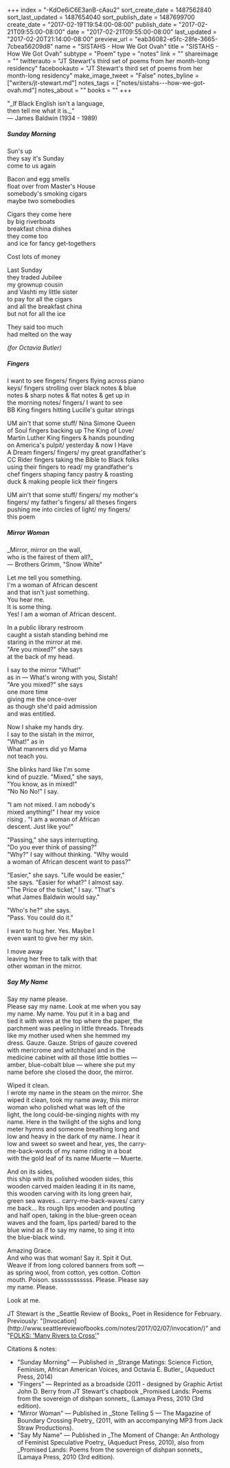 +++
index = "-KdOe6iC6E3anB-cAau2"
sort_create_date = 1487562840
sort_last_updated = 1487654040
sort_publish_date = 1487699700
create_date = "2017-02-19T19:54:00-08:00"
publish_date = "2017-02-21T09:55:00-08:00"
date = "2017-02-21T09:55:00-08:00"
last_updated = "2017-02-20T21:14:00-08:00"
preview_url = "eab36082-e5fc-28fe-3665-7cbea56209d8"
name = "SISTAHS - How We Got Ovah"
title = "SISTAHS - How We Got Ovah"
subtype = "Poem"
type = "notes"
link = ""
shareimage = ""
twitterauto = "JT Stewart's third set of poems from her month-long residency"
facebookauto = "JT Stewart's third set of poems from her month-long residency"
make_image_tweet = "False"
notes_byline = ["writers/jt-stewart.md"]
notes_tags = ["notes/sistahs---how-we-got-ovah.md"]
notes_about = ""
books = ""
+++
<p class="intro">"_If Black English isn't a language,<br>
then tell me what it is._"<br>
&mdash; James Baldwin (1934 - 1989)</p>

<h5>Sunday Morning</h5>

Sun's up<br>
they say it's Sunday<br>
come to us again

Bacon and egg smells<br>
float over from Master's House<br>
somebody's smoking cigars<br>
maybe two somebodies

Cigars they come here<br>
by big riverboats<br>
breakfast china dishes<br>
they come too<br>
and ice for fancy get-togethers

Cost lots of money

Last Sunday<br>
they traded Jubilee<br>
my grownup cousin<br>
and Vashti my little sister<br>
to pay for all the cigars<br>
and all the breakfast china<br>
but not for all the ice

They said too much<br>
had melted on the way

_(for Octavia Butler)_

<div class="break"></div>

<h5>Fingers</h5>

I want to see fingers/ fingers flying across piano<br>
keys/ fingers strolling over black notes &amp; blue<br>
notes &amp; sharp notes &amp; flat notes &amp; get up in<br>
the morning notes/ fingers/ I want to see<br>
BB King fingers hitting Lucille's guitar strings

UM ain't that some stuff/ Nina Simone Queen<br>
of Soul fingers backing up The King of Love/<br>
Martin Luther King fingers &amp; hands pounding<br>
on America's pulpit/ yesterday &amp; now I Have<br> 
A Dream fingers/ fingers/ my great grandfather's <br>
CC Rider fingers taking the Bible to Black folks<br>
using their fingers to read/ my grandfather's<br>
chef fingers shaping fancy pastry &amp; roasting<br>
duck &amp; making people lick their fingers

UM ain't that some stuff/ fingers/ my mother's<br>
fingers/ my father's fingers/ all theses fingers<br>
pushing me into circles of light/ my fingers/<br>
this poem

<div class="break"></div>

<h5>Mirror Woman</h5>

<p class="noindent">_Mirror, mirror on the wall,<br>
who is the fairest of them all?_<br>
&mdash; Brothers Grimm, "Snow White"</p>

Let me tell you something.<br>
I'm a woman of African descent<br>
and that isn't just something.<br>
You hear me.<br>
It is some thing.<br>
Yes! I am a woman of African descent.

In a public library restroom<br>
caught a sistah standing behind me<br>
staring in the mirror at me.<br>
"Are you mixed?" she says<br>
at the back of my head.

I say to the mirror "What!"<br>
as in &mdash; What's wrong with you, Sistah!<br>
"Are you mixed?" she says<br>
one more time<br>
giving me the once-over<br>
as though she'd paid admission<br>
and was entitled.

Now I shake my hands dry.<br>
I say to the sistah in the mirror,<br>
"What!" as in<br>
What manners did yo Mama<br>
not teach you.

She blinks hard like I'm some<br>
kind of puzzle. "Mixed," she says,<br>
"You know, as in mixed!"<br>
"No No No!" I say.

"I am not mixed. I am nobody's<br>
mixed anything!" I hear my voice<br>
rising . "I am a woman of African<br> 
descent. Just like you!"

"Passing," she says interrupting.<br>
"Do you ever think of passing?"<br>
"Why?" I say without thinking. "Why would<br>
a woman of African descent want to pass?"

"Easier," she says. "Life would be easier,"<br>
she says. "Easier for what?" I almost say.<br>
"The Price of the ticket," I say. "That's<br>
what James Baldwin would say."

"Who's he?" she says.<br>
"Pass. You could do it." 

I want to hug her. Yes. Maybe I<br>
even want to give her my skin.

I move away<br>
leaving her free to talk with that<br>
other woman in the mirror.

<div class="break"></div>

<h5>Say My Name</h5>

Say my name please.<br>
Please say my name. Look at me when you say<br>
my name. My name. You put it in a bag and<br>
tied it with wires at the top where the paper, the<br>
parchment was peeling in little threads. Threads<br>
like my mother used when she hemmed my<br>
dress. Gauze. Gauze. Strips of gauze covered<br>
with mericrome and witchhazel and in the <br>
medicine cabinet with all those little bottles &mdash;<br>
amber, blue-cobalt blue &mdash; where she put my<br>
name before she closed the door, the mirror.

Wiped it clean.<br>
I wrote my name in the steam on the mirror. She<br>
wiped it clean, took my name away, this mirror<br>
woman who polished what was left of the<br>
light, the long could-be-singing nights with my<br>
name. Here in the twilight of the sighs and long<br>
meter hymns and someone breathing long and<br>
low and heavy in the dark of my name. I hear it<br>
low and sweet so sweet and hear, yes, the carry-<br>
me-back-words of my name riding in a boat<br>
with the gold leaf of its name Muerte &mdash; Muerte.

And on its sides,<br>
this ship with its polished wooden sides, this<br>
wooden carved maiden leading it in its name,<br>
this wooden carving with its long green hair,<br>
green sea waves... carry-me-back-waves/ carry<br> 
me back... Its rough lips wooden and pouting<br>
and half open, taking in the blue-green ocean<br>
waves and the foam, lips parted/ bared to the<br>
blue wind as if to say my name, to sing it into<br>
the blue-black wind.

Amazing Grace.<br>
And who was that woman! Say it. Spit it Out.<br>
Weave if from long colored banners from soft &mdash;<br>
as spring wool, from cotton, yes cotton. Cotton<br>
mouth. Poison. sssssssssssss. Please. Please say<br>
my name. Please.

Look at me.

<p class="poem-footer">JT Stewart is the _Seattle Review of Books_ Poet in Residence for February. Previously: "[Invocation](http://www.seattlereviewofbooks.com/notes/2017/02/07/invocation/)" and "<a href="http://www.seattlereviewofbooks.com/notes/2017/02/14/folks-many-rivers-to-cross/" title="The Seattle Review of Books - FOLKS: &amp;quot;Many Rivers to Cross&amp;quot;">FOLKS: 'Many Rivers to Cross'</a>"</p>

<p class="poem-footer">
	Citations &amp; notes:
</p>

<ul class="poem-footer">
<li>
	"Sunday Morning" &mdash; Published in _Strange Matings: Science Fiction, Feminism, African American Voices, and Octavia E. Butler_ (Aqueduct Press, 2014)
</li>
<li>
	"Fingers" &mdash; Reprinted as a broadside (2011 - designed by Graphic Artist John D. Berry from JT Stewart's chapbook _Promised Lands: Poems from the sovereign of dishpan sonnets_ (Lamaya Press, 2010 (3rd edition).
</li>
<li>
	"Mirror Woman" &mdash; Published in _Stone Telling 5 &mdash; The Magazine of Boundary Crossing Poetry_ (2011, with an accompanying MP3 from Jack Straw Productions).
</li>
<li>
	"Say My Name" &mdash; Published in _The Moment of Change: An Anthology of Feminist Speculative Poetry_ (Aqueduct Press, 2010), also from _Promised Lands: Poems from the sovereign of dishpan sonnets_ (Lamaya Press, 2010 (3rd edition).
</li>
	
</ul>
